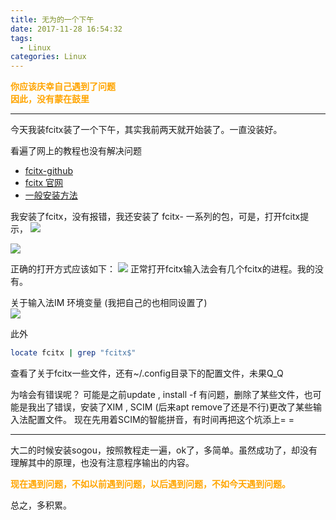 ```yaml
---
title: 无为的一个下午
date: 2017-11-28 16:54:32
tags:
  - Linux
categories: Linux
---
```


**<font color=orange>你应该庆幸自己遇到了问题</font>**  
**<font color=orange>因此，没有蒙在鼓里</font>**

--------

今天我装fcitx装了一个下午，其实我前两天就开始装了。一直没装好。

看遍了网上的教程也没有解决问题  
 - [fcitx-github](https://github.com/fcitx)  
 - [fcitx 官网](https://fcitx-im.org/wiki/Fcitx)
 - [一般安装方法](http://blog.csdn.net/striker_v/article/details/51914637)

我安装了fcitx，没有报错，我还安装了 fcitx- 一系列的包，可是，打开fcitx提示，
 ![](http://mitre.oss-cn-hangzhou.aliyuncs.com/blog_pic/fcitx-error-cx.png)  

 ![](http://mitre.oss-cn-hangzhou.aliyuncs.com/blog_pic/apt-cache-depends.png)

正确的打开方式应该如下：
 ![](http://mitre.oss-cn-hangzhou.aliyuncs.com/blog_pic/fcitx-dp.png)
正常打开fcitx输入法会有几个fcitx的进程。我的没有。


关于输入法IM 环境变量 (我把自己的也相同设置了)  
 ![](http://mitre.oss-cn-hangzhou.aliyuncs.com/blog_pic/2017.png)

 此外
 ```sh
locate fcitx | grep "fcitx$"
 ```
 查看了关于fcitx一些文件，还有~/.config目录下的配置文件，未果Q_Q

为啥会有错误呢？
可能是之前update , install -f  有问题，删除了某些文件，也可能是我出了错误，安装了XIM , SCIM (后来apt remove了还是不行)更改了某些输入法配置文件。
现在先用着SCIM的智能拼音，有时间再把这个坑添上= =

 ----

大二的时候安装sogou，按照教程走一遍，ok了，多简单。虽然成功了，却没有理解其中的原理，也没有注意程序输出的内容。

**<font color=orange>现在遇到问题，不如以前遇到问题，以后遇到问题，不如今天遇到问题。</font>**

总之，多积累。
